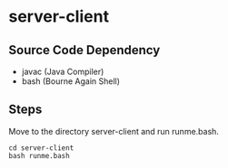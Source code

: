 # server-client

Source Code Dependency
---------------------
- javac (Java Compiler)
- bash (Bourne Again Shell)

Steps
---------------
Move to the directory server-client and run runme.bash.
```
cd server-client
bash runme.bash
```
